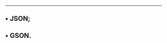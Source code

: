 ---------------------------------
• JSON;
------------------------------------
• GSON.
------------------------------------

